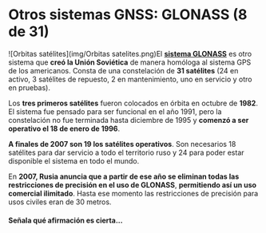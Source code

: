 # Otros sistemas GNSS: GLONASS (8 de 31)

![Orbitas satélites](img/Orbitas satelites.png)El [**s**](https://es.wikipedia.org/wiki/GLONASS "GLONASS en wikipedia")[**istema GLONASS**](https://es.wikipedia.org/wiki/GLONASS "GLONASS en wikipedia") es otro sistema que **creó la Unión Soviética** de manera homóloga al sistema GPS de los americanos. Consta de una constelación de **31 satélites** (24 en activo, 3 satélites de repuesto, 2 en mantenimiento, uno en servicio y otro en pruebas).  

Los **tres primeros satélites** fueron colocados en órbita en octubre de **1982**. El sistema fue pensado para ser funcional en el año 1991, pero la constelación no fue terminada hasta diciembre de 1995 y **comenzó a ser operativo el 18 de enero de 1996**.

**A finales de 2007 son 19 los satélites operativos**. Son necesarios 18 satélites para dar servicio a todo el territorio ruso y 24 para poder estar disponible el sistema en todo el mundo.

En **2007, Rusia anuncia que a partir de ese año se eliminan todas las restricciones de precisión en el uso de GLONASS**, **permitiendo así un uso comercial ilimitado**. Hasta ese momento las restricciones de precisión para usos civiles eran de 30 metros.

#### Señala qué afirmación es cierta...  

####